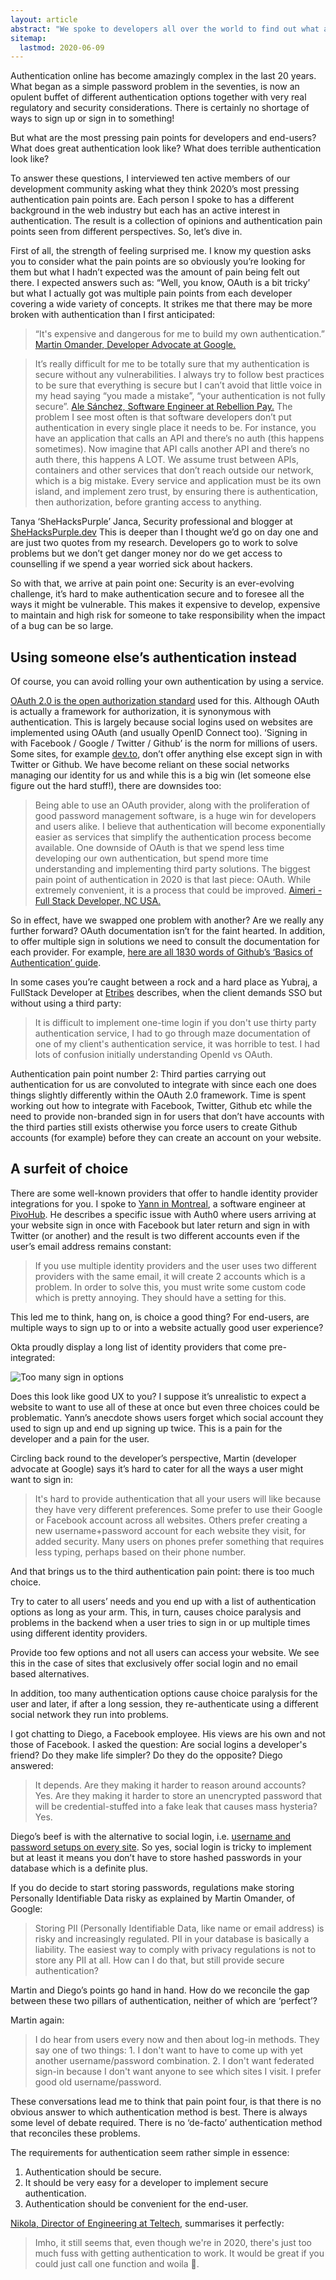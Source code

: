 ```yaml
---
layout: article
abstract: "We spoke to developers all over the world to find out what are the most pressing authentication pain points in 2020?  The results are in."
sitemap:
  lastmod: 2020-06-09
---
```


Authentication online has become amazingly complex in the last 20 years. What began as a simple password problem in the seventies, is now an opulent buffet of different authentication options together with very real regulatory and security considerations. There is certainly no shortage of ways to sign up or sign in to something!

But what are the most pressing pain points for developers and end-users? What does great authentication look like?  What does terrible authentication look like?

To answer these questions, I interviewed ten active members of our development community asking what they think 2020’s most pressing authentication pain points are.  Each person I spoke to has a different background in the web industry but each has an active interest in authentication.  The result is a collection of opinions and authentication pain points seen from different perspectives. So, let’s dive in.

First of all, the strength of feeling surprised me.  I know my question asks you to consider what the pain points are so obviously you’re looking for them but what I hadn’t expected was the amount of pain being felt out there.  I expected answers such as: “Well, you know, OAuth is a bit tricky’ but what I actually got was multiple pain points from each developer covering a wide variety of concepts. It strikes me that there may be more broken with authentication than I first anticipated:

> “It's expensive and dangerous for me to build my own authentication.” 
[Martin Omander, Developer Advocate at Google.](https://dev.to/momander)

> It’s really difficult for me to be totally sure that my authentication is secure without any vulnerabilities. I always try to follow best practices to be sure that everything is secure but I can’t avoid that little voice in my head saying “you made a mistake”, “your authentication is not fully secure”. 
[Ale Sánchez, Software Engineer at Rebellion Pay.](https://dev.to/alesanchez)
> The problem I see most often is that software developers don’t put authentication in every single place it needs to be. For instance, you have an application that calls an API and there’s no auth (this happens sometimes). Now imagine that API calls another API and there’s no auth there, this happens A LOT. We assume trust between APIs, containers and other services that don’t reach outside our network, which is a big mistake. Every service and application must be its own island, and implement zero trust, by ensuring there is authentication, then authorization, before granting access to anything.

Tanya ‘SheHacksPurple’ Janca, Security professional and blogger at [SheHacksPurple.dev](https://www.shehackspurple.dev/)
This is deeper than I thought we’d go on day one and are just two quotes from my research. Developers go to work to solve problems but we don’t get danger money nor do we get access to counselling if we spend a year worried sick about hackers.

So with that, we arrive at pain point one: Security is an ever-evolving challenge, it’s hard to make authentication secure and to foresee all the ways it might be vulnerable.  This makes it expensive to develop, expensive to maintain and high risk for someone to take responsibility when the impact of a bug can be so large.

## Using someone else’s authentication instead

Of course, you can avoid rolling your own authentication by using a service.

[OAuth 2.0 is the open authorization standard](https://did.app/articles/what-is-oauth-understanding-the-authorization-layer) used for this. Although OAuth is actually a framework for authorization, it is synonymous with authentication.  This is largely because social logins used on websites are implemented using OAuth (and usually OpenID Connect too).  ‘Signing in with Facebook / Google / Twitter / Github’ is the norm for millions of users.  Some sites, for example [dev.to](https://dev.to), don’t offer anything else except sign in with Twitter or Github.  We have become reliant on these social networks managing our identity for us and while this is a big win (let someone else figure out the hard stuff!), there are downsides too:

> Being able to use an OAuth provider, along with the proliferation of good password management software, is a huge win for developers and users alike. I believe that authentication will become exponentially easier as services that simplify the authentication process become available. One downside of OAuth is that we spend less time developing our own authentication, but spend more time understanding and implementing third party solutions. The biggest pain point of authentication in 2020 is that last piece: OAuth.  While extremely convenient, it is a process that could be improved.
[Aimeri - Full Stack Developer, NC USA.](https://github.com/aimerib)

So in effect, have we swapped one problem with another?  Are we really any further forward? OAuth documentation isn’t for the faint hearted.  In addition, to offer multiple sign in solutions we need to consult the documentation for each provider.  For example, [here are all 1830 words of Github’s ‘Basics of Authentication’ guide](https://developer.github.com/v3/guides/basics-of-authentication/).

In some cases you’re caught between a rock and a hard place as Yubraj, a FullStack Developer at [Etribes](https://dev.to/etribes) describes, when the client demands SSO but without using a third party:

> It is difficult to implement one-time login if you don't use thirty party authentication service, I had to go through maze documentation of one of my client's authentication service, it was horrible to test.  I had lots of confusion initially understanding OpenId vs OAuth.

Authentication pain point number 2: Third parties carrying out authentication for us are convoluted to integrate with since each one does things slightly differently within the OAuth 2.0 framework.  Time is spent working out how to integrate with Facebook, Twitter, Github etc while the need to provide non-branded sign in for users that don’t have accounts with the third parties still exists otherwise you force users to create Github accounts (for example) before they can create an account on your website. 

## A surfeit of choice

There are some well-known providers that offer to handle identity provider integrations for you.  I spoke to [Yann in Montreal](https://hashnode.com/@yann510), a software engineer at [PivoHub](https://pivohub.com/). He describes a specific issue with Auth0 where users arriving at your website sign in once with Facebook but later return and sign in with Twitter (or another) and the result is two different accounts even if the user’s email address remains constant:

> If you use multiple identity providers and the user uses two different providers with the same email, it will create 2 accounts which is a problem. In order to solve this, you must write some custom code which is pretty annoying. They should have a setting for this.

This led me to think, hang on, is choice a good thing?  For end-users, are multiple ways to sign up to or into a website actually good user experience?  

Okta proudly display a long list of identity providers that come pre-integrated:

![Too many sign in options](/assets/images/authentication-pain-points/signin-with.PNG)

Does this look like good UX to you?  I suppose it’s unrealistic to expect a website to want to use all of these at once but even three choices could be problematic. Yann’s anecdote shows users forget which social account they used to sign up and end up signing up twice. This is a pain for the developer and a pain for the user. 

Circling back round to the developer’s perspective, Martin (developer advocate at Google) says it’s hard to cater for all the ways a user might want to sign in:

> It's hard to provide authentication that all your users will like because they have very different preferences. Some prefer to use their Google or Facebook account across all websites. Others prefer creating a new username+password account for each website they visit, for added security. Many users on phones prefer something that requires less typing, perhaps based on their phone number.

And that brings us to the third authentication pain point: there is too much choice.

Try to cater to all users’ needs and you end up with a list of authentication options as long as your arm.  This, in turn, causes choice paralysis and problems in the backend when a user tries to sign in or up multiple times using different identity providers.

Provide too few options and not all users can access your website. We see this in the case of sites that exclusively offer social login and no email based alternatives.

In addition, too many authentication options cause choice paralysis for the user and later, if after a long session, they re-authenticate using a different social network they run into problems.

I got chatting to Diego, a Facebook employee.  His views are his own and not those of Facebook.  I asked the question: Are social logins a developer's friend?  Do they make life simpler?  Do they do the opposite?  Diego answered:
 
> It depends. Are they making it harder to reason around accounts? Yes. Are they making it harder to store an unencrypted password that will be credential-stuffed into a fake leak that causes mass hysteria? Yes.

Diego’s beef is with the alternative to social login, i.e. [username and password setups on every site](https://flameeyes.blog/2014/02/08/what-about-auth-tokens-oauth-and-security/).  So yes, social login is tricky to implement but at least it means you don’t have to store hashed passwords in your database which is a definite plus.  

If you do decide to start storing passwords, regulations make storing Personally Identifiable Data risky as explained by Martin Omander, of Google:

> Storing PII (Personally Identifiable Data, like name or email address) is risky and increasingly regulated. PII in your database is basically a liability. The easiest way to comply with privacy regulations is not to store any PII at all. How can I do that, but still provide secure authentication?

Martin and Diego’s points go hand in hand.  How do we reconcile the gap between these two pillars of authentication, neither of which are ‘perfect’?

Martin again:

> I do hear from users every now and then about log-in methods. They say one of two things: 1. I don't want to have to come up with yet another username/password combination. 2. I don't want federated sign-in because I don't want anyone to see which sites I visit. I prefer good old username/password.

These conversations lead me to think that pain point four, is that there is no obvious answer to which authentication method is best.  There is always some level of debate required.  There is no ‘de-facto’ authentication method that reconciles these problems.

The requirements for authentication seem rather simple in essence:

1. Authentication should be secure.
2. It should be very easy for a developer to implement secure authentication.
3. Authentication should be convenient for the end-user.

[Nikola, Director of Engineering at Teltech](https://dev.to/nikola), summarises it perfectly:

> Imho, it still seems that, even though we're in 2020, there's just too much fuss with getting authentication to work. It would be great if you could just call one function and woila 🤗.
